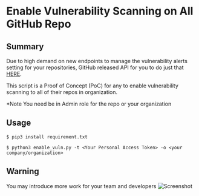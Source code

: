 # Enable Vulnerability Scanning on All GitHub Repo

## Summary
Due to high demand on new endpoints to manage the vulnerability alerts setting for your repositories, GitHub released API for you to do just that [HERE](https://developer.github.com/changes/2019-04-24-vulnerability-alerts/).

This script is a Proof of Concept (PoC) for any to enable vulnerability scanning to all of their repos in organization.

*Note
You need be in Admin role for the repo or your organization

## Usage
```$ pip3 install requirement.txt```

```$ python3 enable_vuln.py -t <Your Personal Access Token> -o <your company/organization>```

## Warning
You may introduce more work for your team and developers
![Screenshot](more_work.png)
